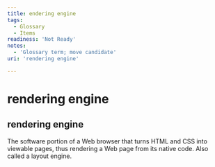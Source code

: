 ```yaml
---
title: endering engine
tags:
  - Glossary
  - Items
readiness: 'Not Ready'
notes:
  - 'Glossary term; move candidate'
uri: 'rendering engine'

---
```

# rendering engine

## rendering engine

The software portion of a Web browser that turns HTML and CSS into viewable pages, thus rendering a Web page from its native code. Also called a layout engine.

